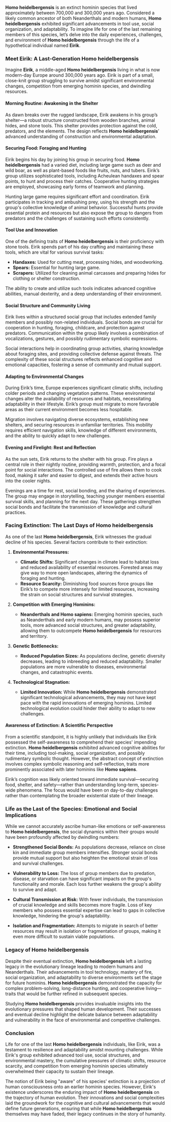 **Homo heidelbergensis** is an extinct hominin species that lived approximately between 700,000 and 300,000 years ago. Considered a likely common ancestor of both Neanderthals and modern humans, **Homo heidelbergensis** exhibited significant advancements in tool use, social organization, and adaptability. To imagine life for one of the last remaining members of this species, let’s delve into the daily experiences, challenges, and environment of **Homo heidelbergensis** through the life of a hypothetical individual named **Eirik**.

### **Meet Eirik: A Last-Generation Homo heidelbergensis**

Imagine **Eirik**, a middle-aged **Homo heidelbergensis** living in what is now modern-day Europe around 300,000 years ago. Eirik is part of a small, close-knit group struggling to survive amidst significant environmental changes, competition from emerging hominin species, and dwindling resources.

#### **Morning Routine: Awakening in the Shelter**

As dawn breaks over the rugged landscape, Eirik awakens in his group’s shelter—a robust structure constructed from wooden branches, animal hides, and stone tools. This shelter provides protection against the cold, predators, and the elements. The design reflects **Homo heidelbergensis**’ advanced understanding of construction and environmental adaptation.

#### **Securing Food: Foraging and Hunting**

Eirik begins his day by joining his group in securing food. **Homo heidelbergensis** had a varied diet, including large game such as deer and wild boar, as well as plant-based foods like fruits, nuts, and tubers. Eirik’s group utilizes sophisticated tools, including Acheulean handaxes and spear points, to hunt and process their catches. Cooperative hunting strategies are employed, showcasing early forms of teamwork and planning.

Hunting large game requires significant effort and coordination. Eirik participates in tracking and ambushing prey, using his strength and the group's collective knowledge of animal behavior. Successful hunts provide essential protein and resources but also expose the group to dangers from predators and the challenges of sustaining such efforts consistently.

#### **Tool Use and Innovation**

One of the defining traits of **Homo heidelbergensis** is their proficiency with stone tools. Eirik spends part of his day crafting and maintaining these tools, which are vital for various survival tasks:

- **Handaxes:** Used for cutting meat, processing hides, and woodworking.
- **Spears:** Essential for hunting large game.
- **Scrapers:** Utilized for cleaning animal carcasses and preparing hides for clothing or shelter construction.

The ability to create and utilize such tools indicates advanced cognitive abilities, manual dexterity, and a deep understanding of their environment.

#### **Social Structure and Community Living**

Eirik lives within a structured social group that includes extended family members and possibly non-related individuals. Social bonds are crucial for cooperation in hunting, foraging, childcare, and protection against predators. Communication within the group likely involves a combination of vocalizations, gestures, and possibly rudimentary symbolic expressions.

Social interactions help in coordinating group activities, sharing knowledge about foraging sites, and providing collective defense against threats. The complexity of these social structures reflects enhanced cognitive and emotional capacities, fostering a sense of community and mutual support.

#### **Adapting to Environmental Changes**

During Eirik’s time, Europe experiences significant climatic shifts, including colder periods and changing vegetation patterns. These environmental changes alter the availability of resources and habitats, necessitating adaptability in their lifestyle. Eirik’s group must migrate to more favorable areas as their current environment becomes less hospitable.

Migration involves navigating diverse ecosystems, establishing new shelters, and securing resources in unfamiliar territories. This mobility requires efficient navigation skills, knowledge of different environments, and the ability to quickly adapt to new challenges.

#### **Evening and Firelight: Rest and Reflection**

As the sun sets, Eirik returns to the shelter with his group. Fire plays a central role in their nightly routine, providing warmth, protection, and a focal point for social interactions. The controlled use of fire allows them to cook food, making it safer and easier to digest, and extends their active hours into the cooler nights.

Evenings are a time for rest, social bonding, and the sharing of experiences. The group may engage in storytelling, teaching younger members essential survival skills, and planning for the next day. These gatherings strengthen social bonds and facilitate the transmission of knowledge and cultural practices.

### **Facing Extinction: The Last Days of Homo heidelbergensis**

As one of the last **Homo heidelbergensis**, Eirik witnesses the gradual decline of his species. Several factors contribute to their extinction:

1. **Environmental Pressures:**
   - **Climatic Shifts:** Significant changes in climate lead to habitat loss and reduced availability of essential resources. Forested areas may give way to more open landscapes, altering the dynamics of foraging and hunting.
   - **Resource Scarcity:** Diminishing food sources force groups like Eirik’s to compete more intensely for limited resources, increasing the strain on social structures and survival strategies.

2. **Competition with Emerging Hominins:**
   - **Neanderthals and Homo sapiens:** Emerging hominin species, such as Neanderthals and early modern humans, may possess superior tools, more advanced social structures, and greater adaptability, allowing them to outcompete **Homo heidelbergensis** for resources and territory.

3. **Genetic Bottlenecks:**
   - **Reduced Population Sizes:** As populations decline, genetic diversity decreases, leading to inbreeding and reduced adaptability. Smaller populations are more vulnerable to diseases, environmental changes, and catastrophic events.

4. **Technological Stagnation:**
   - **Limited Innovation:** While **Homo heidelbergensis** demonstrated significant technological advancements, they may not have kept pace with the rapid innovations of emerging hominins. Limited technological evolution could hinder their ability to adapt to new challenges.

#### **Awareness of Extinction: A Scientific Perspective**

From a scientific standpoint, it is highly unlikely that individuals like Eirik possessed the self-awareness to comprehend their species' impending extinction. **Homo heidelbergensis** exhibited advanced cognitive abilities for their time, including tool-making, social organization, and possibly rudimentary symbolic thought. However, the abstract concept of extinction involves complex symbolic reasoning and self-reflection, traits more prominently associated with later hominins like **Homo sapiens**.

Eirik’s cognition was likely oriented toward immediate survival—securing food, shelter, and safety—rather than understanding long-term, species-wide phenomena. The focus would have been on day-to-day challenges rather than contemplating the broader existential state of their lineage.

### **Life as the Last of the Species: Emotional and Social Implications**

While we cannot accurately ascribe human-like emotions or self-awareness to **Homo heidelbergensis**, the social dynamics within their groups would have been profoundly affected by dwindling numbers:

- **Strengthened Social Bonds:** As populations decrease, reliance on close kin and immediate group members intensifies. Stronger social bonds provide mutual support but also heighten the emotional strain of loss and survival challenges.
  
- **Vulnerability to Loss:** The loss of group members due to predation, disease, or starvation can have significant impacts on the group's functionality and morale. Each loss further weakens the group's ability to survive and adapt.
  
- **Cultural Transmission at Risk:** With fewer individuals, the transmission of crucial knowledge and skills becomes more fragile. Loss of key members who possess essential expertise can lead to gaps in collective knowledge, hindering the group's adaptability.
  
- **Isolation and Fragmentation:** Attempts to migrate in search of better resources may result in isolation or fragmentation of groups, making it even more difficult to sustain viable populations.

### **Legacy of Homo heidelbergensis**

Despite their eventual extinction, **Homo heidelbergensis** left a lasting legacy in the evolutionary lineage leading to modern humans and Neanderthals. Their advancements in tool technology, mastery of fire, social organization, and adaptability to diverse environments set the stage for future hominins. **Homo heidelbergensis** demonstrated the capacity for complex problem-solving, long-distance hunting, and cooperative living—traits that would be further refined in subsequent species.

Studying **Homo heidelbergensis** provides invaluable insights into the evolutionary pressures that shaped human development. Their successes and eventual decline highlight the delicate balance between adaptability and vulnerability in the face of environmental and competitive challenges.

### **Conclusion**

Life for one of the last **Homo heidelbergensis** individuals, like Eirik, was a testament to resilience and adaptability amidst mounting challenges. While Eirik's group exhibited advanced tool use, social structures, and environmental mastery, the cumulative pressures of climatic shifts, resource scarcity, and competition from emerging hominin species ultimately overwhelmed their capacity to sustain their lineage.

The notion of Eirik being "aware" of his species' extinction is a projection of human consciousness onto an earlier hominin species. However, Eirik's existence underscores the enduring impact of **Homo heidelbergensis** on the trajectory of human evolution. Their innovations and social complexities laid the groundwork for the cognitive and cultural advancements that would define future generations, ensuring that while **Homo heidelbergensis** themselves may have faded, their legacy continues in the story of humanity.